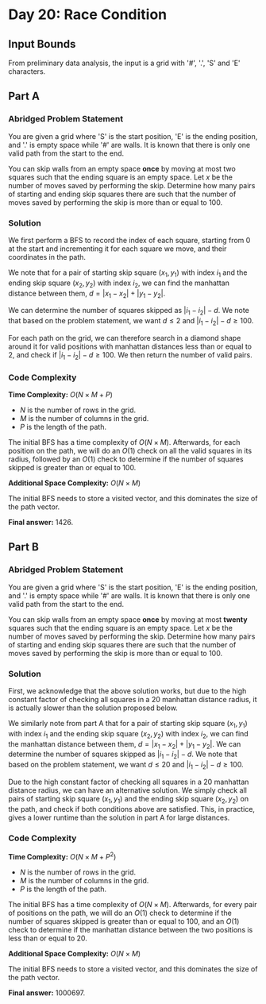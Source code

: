 # Day 20: Race Condition

## Input Bounds

From preliminary data analysis, the input is a grid with '#', '.', 'S' and 'E' characters.

## Part A

### Abridged Problem Statement

You are given a grid where 'S' is the start position, 'E' is the ending position, and '.' is empty space while '#' are walls. It is known that there is only one valid path from the start to the end. 

You can skip walls from an empty space **once** by moving at most two squares such that the ending square is an empty space. Let $x$ be the number of moves saved by performing the skip. Determine how many pairs of starting and ending skip squares there are such that the number of moves saved by performing the skip is more than or equal to 100.

### Solution

We first perform a BFS to record the index of each square, starting from 0 at the start and incrementing it for each square we move, and their coordinates in the path. 

We note that for a pair of starting skip square $(x_1, y_1)$ with index $i_1$ and the ending skip square $(x_2, y_2)$ with index $i_2$, we can find the manhattan distance between them, $d = |x_1 - x_2| + |y_1 - y_2|$.

We can determine the number of squares skipped as $|i_1 - i_2| - d$. We note that based on the problem statement, we want $d \leq 2$ and $|i_1 - i_2| - d \geq 100$.

For each path on the grid, we can therefore search in a diamond shape around it for valid positions with manhattan distances less than or equal to 2, and check if $|i_1 - i_2| - d \geq 100$. We then return the number of valid pairs.

### Code Complexity

**Time Complexity:** $O(N \times M + P)$

* $N$ is the number of rows in the grid.
* $M$ is the number of columns in the grid.
* $P$ is the length of the path.

The initial BFS has a time complexity of $O(N\times M)$. Afterwards, for each position on the path, we will do an $O(1)$ check on all the valid squares in its radius, followed by an $O(1)$ check to determine if the number of squares skipped is greater than or equal to 100.

**Additional Space Complexity:** $O(N \times M)$

The initial BFS needs to store a visited vector, and this dominates the size of the path vector.

**Final answer:** 1426.

## Part B

### Abridged Problem Statement

You are given a grid where 'S' is the start position, 'E' is the ending position, and '.' is empty space while '#' are walls. It is known that there is only one valid path from the start to the end. 

You can skip walls from an empty space **once** by moving at most **twenty** squares such that the ending square is an empty space. Let $x$ be the number of moves saved by performing the skip. Determine how many pairs of starting and ending skip squares there are such that the number of moves saved by performing the skip is more than or equal to 100.

### Solution

First, we acknowledge that the above solution works, but due to the high constant factor of checking all squares in a 20 manhattan distance radius, it is actually slower than the solution proposed below.

We similarly note from part A that for a pair of starting skip square $(x_1, y_1)$ with index $i_1$ and the ending skip square $(x_2, y_2)$ with index $i_2$, we can find the manhattan distance between them, $d = |x_1 - x_2| + |y_1 - y_2|$. We can determine the number of squares skipped as $|i_1 - i_2| - d$. We note that based on the problem statement, we want $d \leq 20$ and $|i_1 - i_2| - d \geq 100$.

Due to the high constant factor of checking all squares in a 20 manhattan distance radius, we can have an alternative solution. We simply check all pairs of starting skip square $(x_1, y_1)$ and the ending skip square $(x_2, y_2)$ on the path, and check if both conditions above are satisfied. This, in practice, gives a lower runtime than the solution in part A for large distances.

### Code Complexity

**Time Complexity:** $O(N \times M + P^2)$

* $N$ is the number of rows in the grid.
* $M$ is the number of columns in the grid.
* $P$ is the length of the path.

The initial BFS has a time complexity of $O(N\times M)$. Afterwards, for every pair of positions on the path, we will do an $O(1)$ check to determine if the number of squares skipped is greater than or equal to 100, and an $O(1)$ check to determine if the manhattan distance between the two positions is less than or equal to 20.

**Additional Space Complexity:** $O(N \times M)$

The initial BFS needs to store a visited vector, and this dominates the size of the path vector.

**Final answer:** 1000697.
